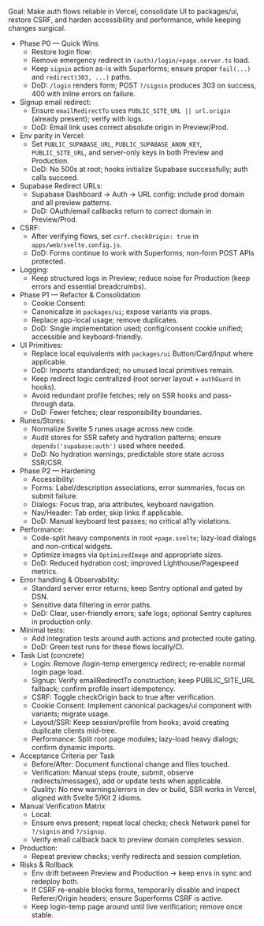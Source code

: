 Goal: Make auth flows reliable in Vercel, consolidate UI to packages/ui, restore CSRF, and harden accessibility and performance, while keeping 
changes surgical.                                                                                                                                
- Phase P0 — Quick Wins                                                                                                                          
    - Restore login flow:                                                                                                                        
    - Remove emergency redirect in `(auth)/login/+page.server.ts` load.                                                                          
    - Keep `signin` action as-is with Superforms; ensure proper `fail(...)` and `redirect(303, ...)` paths.                                      
    - DoD: `/login` renders form; POST `?/signin` produces 303 on success, 400 with inline errors on failure.                                    
- Signup email redirect:                                                                                                                         
    - Ensure `emailRedirectTo` uses `PUBLIC_SITE_URL || url.origin` (already present); verify with logs.                                         
    - DoD: Email link uses correct absolute origin in Preview/Prod.                                                                              
- Env parity in Vercel:                                                                                                                          
    - Set `PUBLIC_SUPABASE_URL`, `PUBLIC_SUPABASE_ANON_KEY`, `PUBLIC_SITE_URL`, and server-only keys in both Preview and Production.             
    - DoD: No 500s at root; hooks initialize Supabase successfully; auth calls succeed.                                                          
- Supabase Redirect URLs:                                                                                                                        
    - Supabase Dashboard → Auth → URL config: include prod domain and all preview patterns.                                                      
    - DoD: OAuth/email callbacks return to correct domain in Preview/Prod.                                                                       
- CSRF:                                                                                                                                          
    - After verifying flows, set `csrf.checkOrigin: true` in `apps/web/svelte.config.js`.                                                        
    - DoD: Forms continue to work with Superforms; non-form POST APIs protected.                                                                 
- Logging:                                                                                                                                       
    - Keep structured logs in Preview; reduce noise for Production (keep errors and essential breadcrumbs).                                      
- Phase P1 — Refactor & Consolidation                                                                                                            
    - Cookie Consent:                                                                                                                            
    - Canonicalize in `packages/ui`; expose variants via props.                                                                                  
    - Replace app-local usage; remove duplicates.                                                                                                
    - DoD: Single implementation used; config/consent cookie unified; accessible and keyboard-friendly.                                          
- UI Primitives:                                                                                                                                 
    - Replace local equivalents with `packages/ui` Button/Card/Input where applicable.                                                           
    - DoD: Imports standardized; no unused local primitives remain.                                                                              
    - Keep redirect logic centralized (root server layout + `authGuard` in hooks).
    - Avoid redundant profile fetches; rely on SSR hooks and pass-through data.
    - DoD: Fewer fetches; clear responsibility boundaries.
- Runes/Stores:
    - Normalize Svelte 5 runes usage across new code.
    - Audit stores for SSR safety and hydration patterns; ensure `depends('supabase:auth')` used where needed.
    - DoD: No hydration warnings; predictable store state across SSR/CSR.
- Phase P2 — Hardening
    - Accessibility:
    - Forms: Label/description associations, error summaries, focus on submit failure.
    - Dialogs: Focus trap, aria attributes, keyboard navigation.
    - Nav/Header: Tab order, skip links if applicable.
    - DoD: Manual keyboard test passes; no critical a11y violations.
- Performance:
    - Code-split heavy components in root `+page.svelte`; lazy-load dialogs and non-critical widgets.
    - Optimize images via `OptimizedImage` and appropriate sizes.
    - DoD: Reduced hydration cost; improved Lighthouse/Pagespeed metrics.
- Error handling & Observability:
    - Standard server error returns; keep Sentry optional and gated by DSN.
    - Sensitive data filtering in error paths.
    - DoD: Clear, user-friendly errors; safe logs; optional Sentry captures in production only.
- Minimal tests:
    - Add integration tests around auth actions and protected route gating.
    - DoD: Green test runs for these flows locally/CI.
- Task List (concrete)
    - Login: Remove /login-temp emergency redirect; re-enable normal login page load.
    - Signup: Verify emailRedirectTo construction; keep PUBLIC_SITE_URL fallback; confirm profile insert idempotency.
    - CSRF: Toggle checkOrigin back to true after verification.
    - Cookie Consent: Implement canonical packages/ui component with variants; migrate usage.
    - Layout/SSR: Keep session/profile from hooks; avoid creating duplicate clients mid-tree.
    - Performance: Split root page modules; lazy-load heavy dialogs; confirm dynamic imports.
- Acceptance Criteria per Task
    - Before/After: Document functional change and files touched.
    - Verification: Manual steps (route, submit, observe redirects/messages), add or update tests when applicable.
    - Quality: No new warnings/errors in dev or build, SSR works in Vercel, aligned with Svelte 5/Kit 2 idioms.
- Manual Verification Matrix
    - Local:
    - Ensure envs present; repeat local checks; check Network panel for `?/signin` and `?/signup`.
    - Verify email callback back to preview domain completes session.
- Production:
    - Repeat preview checks; verify redirects and session completion.
- Risks & Rollback
    - Env drift between Preview and Production → keep envs in sync and redeploy both.
    - If CSRF re-enable blocks forms, temporarily disable and inspect Referer/Origin headers; ensure Superforms CSRF is active.
    - Keep login-temp page around until live verification; remove once stable.
